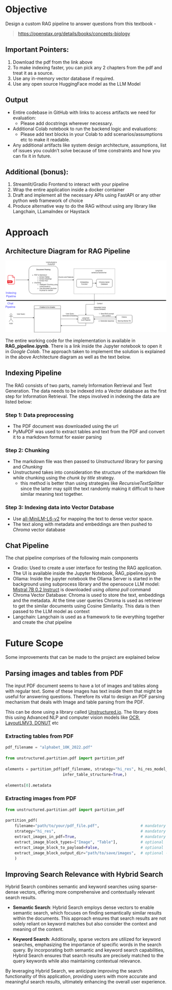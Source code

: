 # Objective

Design a custom RAG pipeline to answer questions from this textbook -

> https://openstax.org/details/books/concepts-biology

## Important Pointers:

1. Download the pdf from the link above
2. To make indexing faster, you can pick any 2 chapters from the pdf and treat it as a source.
3. Use any in-memory vector database if required.
4. Use any open source HuggingFace model as the LLM Model

## Output

* Entire codebase in GitHub with links to access artifacts we need for evaluation:
    - Please add docstrings wherever necessary.
* Additional Colab notebook to run the backend logic and evaluations:
    - Please add text blocks in your Colab to add scenarios/assumptions etc to make it readable.
* Any additional artifacts like system design architecture, assumptions, list of issues you couldn’t solve because of time constraints and how you can fix it in future.

## Additional (bonus):

1. Streamlit/Gradio Frontend to interact with your pipeline
2. Wrap the entire application inside a docker container
3. Draft and implement all the necessary APIs using FastAPI or any other python web framework of choice
4. Produce alternative way to do the RAG without using any library like Langchain, LLamaIndex or Haystack

# Approach

## Architecture Diagram for RAG Pipeline

![Architecture](./Architecture_Diagram.png)

The entire working code for the implementation is available in **RAG_pipeline.ipynb**. There is a link inside the Jupyter notebook to open it in *Google Colab*. The approach taken to implement the solution is explained in the above Architecture diagram as well as the text below.

## Indexing Pipeline

The RAG consists of two parts, namely Information Retrieval and Text Generation. The data needs to be indexed into a Vector database as the first step for Information Retrieval. The steps involved in indexing the data are listed below:

### Step 1: Data preprocessing

* The PDF document was downloaded using the url
* PyMuPDF was used to extract tables and text from the PDF and convert it to a markdown format for easier parsing

### Step 2: Chunking

* The markdown file was then passed to *Unstructured* library for parsing and *Chunking*
* Unstructured takes into consideration the structure of the markdown file while chunking using the *chunk by title* strategy.
    - this method is better than using strategies like *RecursiveTextSplitter* since the latter may split the text randomly making it difficult to have similar meaning text together.

### Step 3: Indexing data into Vector Database

* Use [all-MiniLM-L6-v2](https://huggingface.co/sentence-transformers/all-MiniLM-L6-v2) for mapping the text to dense vector space.
* The text along with metadata and embeddings are then pushed to *Chroma* vector database

## Chat Pipeline

The chat pipeline comprises of the following main components

* Gradio: Used to create a user interface for testing the RAG application. The UI is available inside the Jupyter Notebook, RAG_pipeline.ipynb
* Ollama: Inside the jupyter notebook the Ollama Server is started in the background using subprocess library and the opensouce LLM model: [Mistral 7B 0.2 Instruct](https://ollama.com/library/mistral) is downloaded using *ollama pull* command
* Chroma Vector Database: Chroma is used to store the text, embeddings and the metadata. At the time user queries Chroma is used as retriever to get the similar documents using Cosine Similarity. This data is then passed to the LLM model as context
* Langchain: Langchain is used as a framework to tie everything together and create the chat pipeline

# Future Scope

Some improvements that can be made to the project are explained below

## Parsing images and tables from PDF

The input PDF document seems to have a lot of images and tables along with regular text. Some of these images has text inside them that might be useful for answering questions. Therefore its vital to design an PDF parsing mechanism that deals with Image and table parsing from the PDF. 

This can be done using a library called [Unstructured.io](https://unstructured.io/). The library does this using Advanced NLP and computer vision models like [OCR, LayoutLMV3, DONUT](https://unstructured.io/blog/an-introduction-to-vision-transformers-for-document-understanding) etc

### Extracting tables from PDF

``` python
pdf_filename = "alphabet_10K_2022.pdf"

from unstructured.partition.pdf import partition_pdf

elements = partition_pdf(pdf_filename, strategy="hi_res", hi_res_model_name=”yolox”,
                         infer_table_structure=True,)

elements[0].metadata
```

### Extracting images from PDF

``` python
from unstructured.partition.pdf import partition_pdf

partition_pdf(
    filename="path/to/your/pdf_file.pdf",                  # mandatory
    strategy="hi_res",                                     # mandatory to use ``hi_res`` strategy
    extract_images_in_pdf=True,                            # mandatory to set as ``True``
    extract_image_block_types=["Image", "Table"],          # optional
    extract_image_block_to_payload=False,                  # optional
    extract_image_block_output_dir="path/to/save/images",  # optional - only works when ``extract_image_block_to_payload=False``
    )
```

## Improving Search Relevance with Hybrid Search

Hybrid Search combines semantic and keyword searches using sparse-dense vectors, offering more comprehensive and contextually relevant search results.

* **Semantic Search**: Hybrid Search employs dense vectors to enable semantic search, which focuses on finding semantically similar results within the documents. This approach ensures that search results are not solely reliant on keyword matches but also consider the context and meaning of the content.

* **Keyword Search**: Additionally, sparse vectors are utilized for keyword searches, emphasizing the importance of specific words in the search query. By incorporating both semantic and keyword search capabilities, Hybrid Search ensures that search results are precisely matched to the query keywords while also maintaining contextual relevance.

By leveraging Hybrid Search, we anticipate improving the search functionality of this application, providing users with more accurate and meaningful search results, ultimately enhancing the overall user experience.
